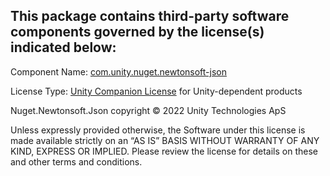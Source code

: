 This package contains third-party software components governed by the license(s) indicated below:
---------

Component Name: [com.unity.nuget.newtonsoft-json](https://docs.unity3d.com/Packages/com.unity.nuget.newtonsoft-json@3.0/license/)

License Type: [Unity Companion License](http://www.unity3d.com/legal/licenses/Unity_Companion_License) for Unity-dependent products

Nuget.Newtonsoft.Json copyright © 2022 Unity Technologies ApS

Unless expressly provided otherwise, the Software under this license is made available strictly on an “AS IS” BASIS WITHOUT WARRANTY OF ANY KIND, EXPRESS OR IMPLIED. Please review the license for details on these and other terms and conditions.
